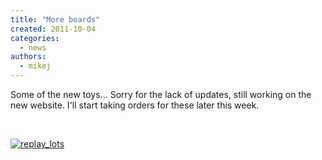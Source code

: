 ```yaml
---
title: "More boards"
created: 2011-10-04
categories: 
  - news
authors: 
  - mikej
---
```


Some of the new toys... Sorry for the lack of updates, still working on the new website. I'll start taking orders for these later this week.

 

[![replay_lots](@assets/images/replay_lots.jpg)](http://fpgaarcade.com/wp4/wp-content/uploads/2015/06/replay_lots.jpg)
